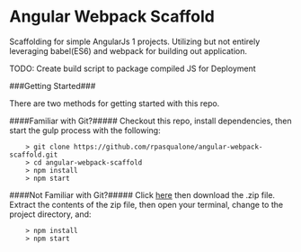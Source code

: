 # Angular Webpack Scaffold

Scaffolding for simple AngularJs 1 projects.
Utilizing but not entirely leveraging babel(ES6) and webpack for building out application.

TODO: Create build script to package compiled JS for Deployment

###Getting Started###

There are two methods for getting started with this repo.

####Familiar with Git?#####
Checkout this repo, install dependencies, then start the gulp process with the following:

```
	> git clone https://github.com/rpasqualone/angular-webpack-scaffold.git
	> cd angular-webpack-scaffold
	> npm install
	> npm start
```

####Not Familiar with Git?#####
Click [here](https://github.com/rpasqualone/angular-webpack-scaffold/archive/master.zip) then download the .zip file.  Extract the contents of the zip file, then open your terminal, change to the project directory, and:

```
	> npm install
	> npm start
```
